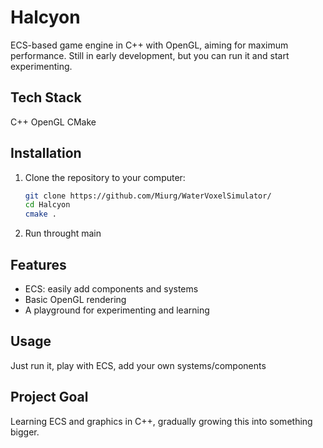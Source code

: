 # Halcyon
ECS-based game engine in C++ with OpenGL, aiming for maximum performance. Still in early development, but you can run it and start experimenting.

## Tech Stack
C++
OpenGL
CMake

## Installation
1. Clone the repository to your computer:
   ```bash
   git clone https://github.com/Miurg/WaterVoxelSimulator/
   cd Halcyon
   cmake .
2. Run throught main

## Features
- ECS: easily add components and systems
- Basic OpenGL rendering
- A playground for experimenting and learning

## Usage
Just run it, play with ECS, add your own systems/components

## Project Goal
Learning ECS and graphics in C++, gradually growing this into something bigger.
